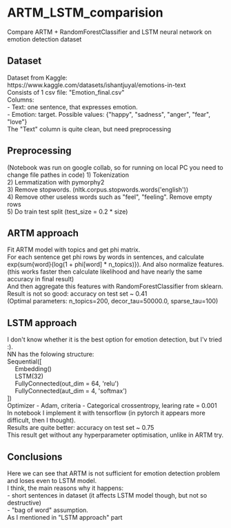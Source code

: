 <h1> ARTM_LSTM_comparision </h1>
Compare ARTM + RandomForestClassifier and LSTM neural network on emotion detection dataset

<h2> Dataset </h2>
Dataset from Kaggle: <br>
https://www.kaggle.com/datasets/ishantjuyal/emotions-in-text <br>
Consists of 1 csv file: "Emotion_final.csv" <br>
Columns: <br>
- Text: one sentence, that expresses emotion. <br>
- Emotion: target. Possible values: {"happy", "sadness", "anger", "fear", "love"} <br>
The "Text" column is quite clean, but need preprocessing <br>
<h2> Preprocessing </h2>
(Notebook was run on google collab, so for running on local PC you need to change file pathes in code)
1) Tokenization <br>
2) Lemmatization with pymorphy2 <br>
3) Remove stopwords. (nltk.corpus.stopwords.words('english')) <br>
4) Remove other useless words such as "feel", "feeling". Remove empty rows <br>
5) Do train test split (test_size = 0.2 * size) <br>
<h2> ARTM approach </h2>
Fit ARTM model with <n_topics> topics and get phi matrix. <br>
For each sentence get phi rows by words in sentences, and calculate exp(sum{word}{log(1 + phi[word] * n_topics)}). And also normalize features.<br>
(this works faster then calculate likelihood and have nearly the same accuracy in final result) <br>
And then aggregate this <n_topics> features with RandomForestClassifier from sklearn. <br>
Result is not so good: accuracy on test set ~ 0.41 <br>
(Optimal parameters: n_topics=200, decor_tau=50000.0, sparse_tau=100)<br>
<h2> LSTM approach</h2>
I don't know whether it is the best option for emotion detection, but I'v tried :). <br>
NN has the folowing structure: <br>
Sequential([ <br>
&emsp;  Embedding()<br>
&emsp;  LSTM(32)<br>
&emsp;  FullyConnected(out_dim = 64, 'relu')<br>
&emsp;  FullyConnected(aut_dim = 4, 'softmax')<br>
]) <br>
Optimizer - Adam, criteria - Categorical crossentropy, learing rate = 0.001 <br>
In notebook I implement it with tensorflow (in pytorch it appears more difficult, then I thought). <br>
Results are quite better: accuracy on test set ~ 0.75 <br>
This result get without any hyperparameter optimisation, unlike in ARTM try. <br>
<h2>Conclusions</h2>
Here we can see that ARTM is not sufficient for emotion detection problem and loses even to LSTM model. <br>
I think, the main reasons why it happens:<br> 
- short sentences in dataset (it affects LSTM model though, but not so destructive)<br>
- "bag of word" assumption. <br>
As I mentioned in "LSTM approach" part
